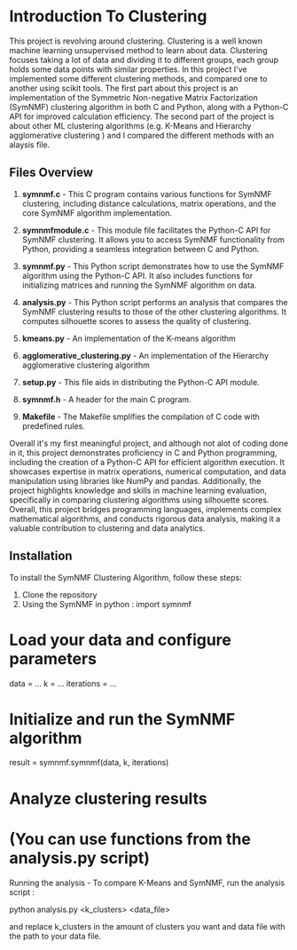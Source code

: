 # Introduction To Clustering

This project is revolving around clustering.
Clustering is a well known machine learning unsupervised method to learn about data. Clustering focuses taking a lot of data and 
dividing it to different groups, each group holds some data points with similar properties. 
In this project I've implemented some different clustering methods, and compared one to another using scikit tools. 
The first part about this project is an implementation of the Symmetric Non-negative Matrix Factorization (SymNMF) clustering algorithm in both C and Python, along with a Python-C API for improved calculation efficiency.
The second part of the project is about other ML clustering algorithms (e.g. K-Means and Hierarchy agglomerative clustering ) 
and I compared the different methods with an alaysis file. 

## Files Overview

1. **symnmf.c** - This C program contains various functions for SymNMF clustering, including distance calculations, matrix operations, and the core SymNMF algorithm implementation.

2. **symnmfmodule.c** - This module file facilitates the Python-C API for SymNMF clustering. It allows you to access SymNMF functionality from Python, providing a seamless integration between C and Python.

3. **symnmf.py** - This Python script demonstrates how to use the SymNMF algorithm using the Python-C API. It also includes functions for initializing matrices and running the SymNMF algorithm on data.

4. **analysis.py** - This Python script performs an analysis that compares the SymNMF clustering results to those of the other clustering algorithms. It computes silhouette scores to assess the quality of clustering.

5. **kmeans.py** - An implementation of the K-means algorithm

6. **agglomerative_clustering.py** - An implementation of the Hierarchy agglomerative clustering algorithm

7. **setup.py** -  This file aids in distributing the Python-C API module.

8. **symnmf.h** - A header for the main C program.

9. **Makefile** - The Makefile smplifies the compilation of C code with predefined rules.  

Overall it's my first meaningful project, and although not alot of coding done in it, this project demonstrates proficiency in C and Python programming, including the creation of a Python-C API for efficient algorithm execution. It showcases expertise in matrix operations, numerical computation, and data manipulation using libraries like NumPy and pandas. Additionally, the project highlights knowledge and skills in machine learning evaluation, specifically in comparing clustering algorithms using silhouette scores. Overall, this project bridges programming languages, implements complex mathematical algorithms, and conducts rigorous data analysis, making it a valuable contribution to clustering and data analytics.


## Installation

To install the SymNMF Clustering Algorithm, follow these steps:

1. Clone the repository
2. Using the SymNMF in python :
import symnmf

# Load your data and configure parameters
data = ...
k = ...
iterations = ...

# Initialize and run the SymNMF algorithm
result = symnmf.symnmf(data, k, iterations)

# Analyze clustering results
# (You can use functions from the analysis.py script)

Running the analysis -
   To compare K-Means and SymNMF, run the analysis script :
   
python analysis.py <k_clusters> <data_file>

and replace k_clusters in the amount of clusters you want and data file with the path to your data file.
